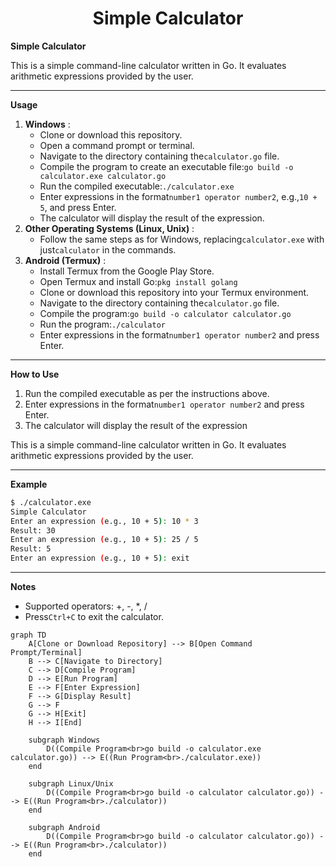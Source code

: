 <center><h1>Simple Calculator</h1></center>

**Simple Calculator**

This is a simple command-line calculator written in Go. It evaluates arithmetic expressions provided by the user.

---

**Usage**

1. **Windows** :
   * Clone or download this repository.
   * Open a command prompt or terminal.
   * Navigate to the directory containing the`calculator.go` file.
   * Compile the program to create an executable file:`go build -o calculator.exe calculator.go`
   * Run the compiled executable:`./calculator.exe`
   * Enter expressions in the format`number1 operator number2`, e.g.,`10 + 5`, and press Enter.
   * The calculator will display the result of the expression.
2. **Other Operating Systems (Linux, Unix)** :
   * Follow the same steps as for Windows, replacing`calculator.exe` with just`calculator` in the commands.
3. **Android (Termux)** :
   * Install Termux from the Google Play Store.
   * Open Termux and install Go:`pkg install golang`
   * Clone or download this repository into your Termux environment.
   * Navigate to the directory containing the`calculator.go` file.
   * Compile the program:`go build -o calculator calculator.go`
   * Run the program:`./calculator`
   * Enter expressions in the format`number1 operator number2` and press Enter.

---

**How to Use**

1. Run the compiled executable as per the instructions above.
2. Enter expressions in the format`number1 operator number2` and press Enter.
3. The calculator will display the result of the expression

This is a simple command-line calculator written in Go. It evaluates arithmetic expressions provided by the user.

---

**Example**

```sh
$ ./calculator.exe
Simple Calculator
Enter an expression (e.g., 10 + 5): 10 * 3
Result: 30
Enter an expression (e.g., 10 + 5): 25 / 5
Result: 5
Enter an expression (e.g., 10 + 5): exit
```

---

**Notes**

* Supported operators: +, -, *, /
* Press`Ctrl+C` to exit the calculator.

```mermaid
graph TD
    A[Clone or Download Repository] --> B[Open Command Prompt/Terminal]
    B --> C[Navigate to Directory]
    C --> D[Compile Program]
    D --> E[Run Program]
    E --> F[Enter Expression]
    F --> G[Display Result]
    G --> F
    G --> H[Exit]
    H --> I[End]

    subgraph Windows
        D((Compile Program<br>go build -o calculator.exe calculator.go)) --> E((Run Program<br>./calculator.exe))
    end

    subgraph Linux/Unix
        D((Compile Program<br>go build -o calculator calculator.go)) --> E((Run Program<br>./calculator))
    end

    subgraph Android
        D((Compile Program<br>go build -o calculator calculator.go)) --> E((Run Program<br>./calculator))
    end
```
